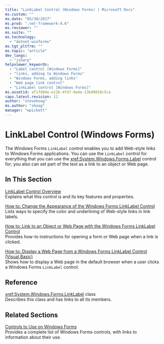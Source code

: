 ```yaml
---
title: "LinkLabel Control (Windows Forms) | Microsoft Docs"
ms.custom: ""
ms.date: "03/30/2017"
ms.prod: ".net-framework-4.6"
ms.reviewer: ""
ms.suite: ""
ms.technology: 
  - "dotnet-winforms"
ms.tgt_pltfrm: ""
ms.topic: "article"
dev_langs: 
  - "jsharp"
helpviewer_keywords: 
  - "Label control [Windows Forms]"
  - "links, adding to Windows Forms"
  - "Windows Forms, adding links"
  - "Web page link control"
  - "LinkLabel control [Windows Forms]"
ms.assetid: af1fd04e-e126-4fd7-9a4e-13b49010c5ca
caps.latest.revision: 12
author: "stevehoag"
ms.author: "shoag"
manager: "wpickett"
---
```

# LinkLabel Control (Windows Forms)
The Windows Forms `LinkLabel` control enables you to add Web-style links to Windows Forms applications. You can use the `LinkLabel` control for everything that you can use the <xref:System.Windows.Forms.Label> control for; you also can set part of the text as a link to an object or Web page.  
  
## In This Section  
 [LinkLabel Control Overview](../../../../docs/framework/winforms/controls/linklabel-control-overview-windows-forms.md)  
 Explains what this control is and its key features and properties.  
  
 [How to: Change the Appearance of the Windows Forms LinkLabel Control](../../../../docs/framework/winforms/controls/how-to-change-the-appearance-of-the-windows-forms-linklabel-control.md)  
 Lists ways to specify the color and underlining of Web-style links in link labels.  
  
 [How to: Link to an Object or Web Page with the Windows Forms LinkLabel Control](../../../../docs/framework/winforms/controls/how-to-link-to-an-object-or-web-page-with-the-windows-forms-linklabel-control.md)  
 Provides how-to instructions for opening a form or Web page when a link is clicked.  
  
 [How to: Display a Web Page from a Windows Forms LinkLabel Control (Visual Basic)](../../../../docs/framework/winforms/controls/how-to-display-a-web-page-from-a-windows-forms-linklabel-control-visual-basic.md)  
 Shows how to display a Web page in the default browser when a user clicks a Windows Forms `LinkLabel` control.  
  
## Reference  
 <xref:System.Windows.Forms.LinkLabel> class  
 Describes this class and has links to all its members.  
  
## Related Sections  
 [Controls to Use on Windows Forms](../../../../docs/framework/winforms/controls/controls-to-use-on-windows-forms.md)  
 Provides a complete list of Windows Forms controls, with links to information about their use.